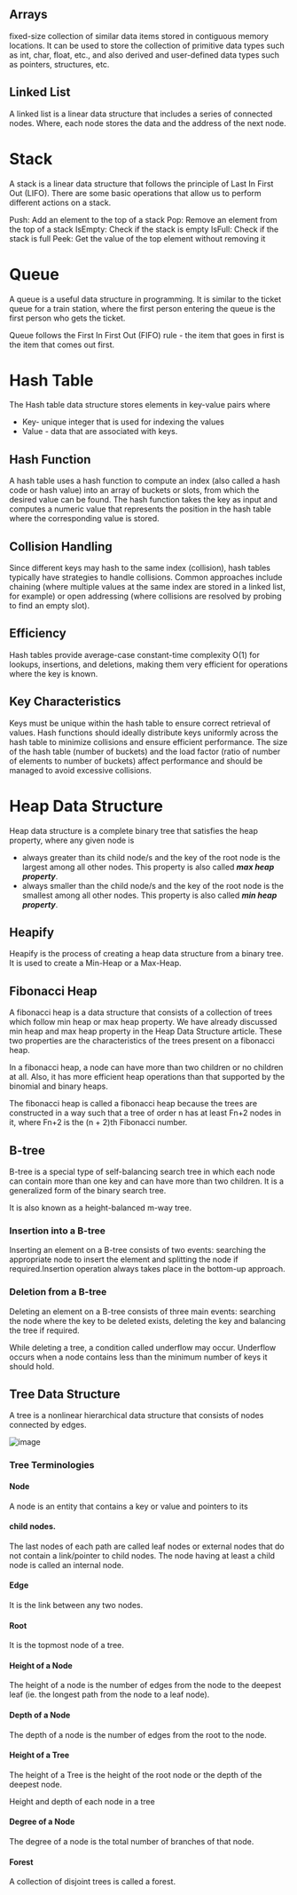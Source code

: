 ## Arrays

fixed-size collection of similar data items stored in contiguous memory locations. It can be used to store the collection of primitive data types such as int, char, float, etc., and also derived and user-defined data types such as pointers, structures, etc.

## Linked List

A linked list is a linear data structure that includes a series of connected nodes. Where, each node stores the data and the address of the next node.

# Stack

A stack is a linear data structure that follows the principle of Last In First Out (LIFO). There are some basic operations that allow us to perform different actions on a stack.

Push: Add an element to the top of a stack
Pop: Remove an element from the top of a stack
IsEmpty: Check if the stack is empty
IsFull: Check if the stack is full
Peek: Get the value of the top element without removing it

# Queue

A queue is a useful data structure in programming. It is similar to the ticket queue for a train station, where the first person entering the queue is the first person who gets the ticket.

Queue follows the First In First Out (FIFO) rule - the item that goes in first is the item that comes out first.

# Hash Table

The Hash table data structure stores elements in key-value pairs where

- Key- unique integer that is used for indexing the values
- Value - data that are associated with keys.

## Hash Function

A hash table uses a hash function to compute an index (also called a hash code or hash value) into an array of buckets or slots, from which the desired value can be found. The hash function takes the key as input and computes a numeric value that represents the position in the hash table where the corresponding value is stored.

## Collision Handling

 Since different keys may hash to the same index (collision), hash tables typically have strategies to handle collisions. Common approaches include chaining (where multiple values at the same index are stored in a linked list, for example) or open addressing (where collisions are resolved by probing to find an empty slot).

## Efficiency

Hash tables provide average-case constant-time complexity O(1) for lookups, insertions, and deletions, making them very efficient for operations where the key is known.

## Key Characteristics

Keys must be unique within the hash table to ensure correct retrieval of values.
Hash functions should ideally distribute keys uniformly across the hash table to minimize collisions and ensure efficient performance.
The size of the hash table (number of buckets) and the load factor (ratio of number of elements to number of buckets) affect performance and should be managed to avoid excessive collisions.

# Heap Data Structure

Heap data structure is a complete binary tree that satisfies the heap property, where any given node is

- always greater than its child node/s and the key of the root node is the largest among all other nodes. This property is also called ***max heap property***.
- always smaller than the child node/s and the key of the root node is the smallest among all other nodes. This property is also called ***min heap property***.

## Heapify

Heapify is the process of creating a heap data structure from a binary tree. It is used to create a Min-Heap or a Max-Heap.

## Fibonacci Heap

A fibonacci heap is a data structure that consists of a collection of trees which follow min heap or max heap property. We have already discussed min heap and max heap property in the Heap Data Structure article. These two properties are the characteristics of the trees present on a fibonacci heap.

In a fibonacci heap, a node can have more than two children or no children at all. Also, it has more efficient heap operations than that supported by the binomial and binary heaps.

The fibonacci heap is called a fibonacci heap because the trees are constructed in a way such that a tree of order n has at least Fn+2 nodes in it, where Fn+2 is the (n + 2)th Fibonacci number.

## B-tree

B-tree is a special type of self-balancing search tree in which each node can contain more than one key and can have more than two children. It is a generalized form of the binary search tree.

It is also known as a height-balanced m-way tree.

### Insertion into a B-tree

Inserting an element on a B-tree consists of two events: searching the appropriate node to insert the element and splitting the node if required.Insertion operation always takes place in the bottom-up approach.

### Deletion from a B-tree

Deleting an element on a B-tree consists of three main events: searching the node where the key to be deleted exists, deleting the key and balancing the tree if required.

While deleting a tree, a condition called underflow may occur. Underflow occurs when a node contains less than the minimum number of keys it should hold.

## Tree Data Structure

A tree is a nonlinear hierarchical data structure that consists of nodes connected by edges.

![image](https://github.com/user-attachments/assets/120d1aa8-4556-4649-914a-e11e1ef6f57b)

### Tree Terminologies

#### Node

A node is an entity that contains a key or value and pointers to its

#### child nodes.

The last nodes of each path are called leaf nodes or external nodes that do not contain a link/pointer to child nodes.
The node having at least a child node is called an internal node.

#### Edge

It is the link between any two nodes.

#### Root
It is the topmost node of a tree.

#### Height of a Node
The height of a node is the number of edges from the node to the deepest leaf (ie. the longest path from the node to a leaf node).

#### Depth of a Node
The depth of a node is the number of edges from the root to the node.

#### Height of a Tree
The height of a Tree is the height of the root node or the depth of the deepest node.

Height and depth of each node in a tree

#### Degree of a Node
The degree of a node is the total number of branches of that node.

#### Forest
A collection of disjoint trees is called a forest.

